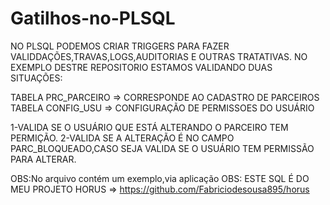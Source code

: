 # Gatilhos-no-PLSQL

NO PLSQL PODEMOS CRIAR TRIGGERS PARA FAZER VALIDDAÇÕES,TRAVAS,LOGS,AUDITORIAS E OUTRAS TRATATIVAS.
NO EXEMPLO DESTRE REPOSITORIO ESTAMOS VALIDANDO DUAS SITUAÇÕES:

TABELA PRC_PARCEIRO => CORRESPONDE AO CADASTRO DE PARCEIROS
TABELA CONFIG_USU   => CONFIGURAÇÃO DE PERMISSOES DO USUÁRIO


1-VALIDA SE O USUÁRIO QUE ESTÁ ALTERANDO O PARCEIRO TEM PERMIÇÃO.
2-VALIDA SE A ALTERAÇÃO É NO CAMPO PARC_BLOQUEADO,CASO SEJA VALIDA SE O USUÁRIO TEM PERMISSÃO PARA ALTERAR.

OBS:No arquivo contém um exemplo,via aplicação
OBS: ESTE SQL É DO MEU PROJETO HORUS => https://github.com/Fabriciodesousa895/horus
